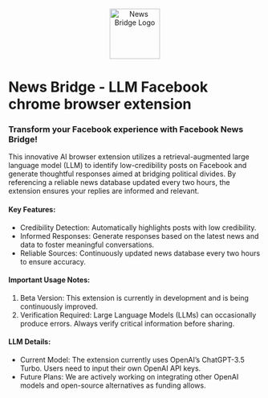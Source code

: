 
<div style="text-align: center; margin: 20px 0;">
  <img src="https://raw.githubusercontent.com/osome-iu/NewsBridge/refs/heads/main/chrome_extension/images/news_bridge.png?token=GHSAT0AAAAAADD2BJSQDYEB5H5RJDS6IVWU2BDPUFQ" 
       alt="News Bridge Logo" 
       style="width: 100px; height: auto;">
</div>

# News Bridge - LLM Facebook chrome browser extension

<h3>Transform your Facebook experience with Facebook News Bridge!</h3> 

<p>This innovative AI browser extension utilizes a retrieval-augmented large language model (LLM) to identify low-credibility posts on Facebook and generate thoughtful responses aimed at bridging political divides. By referencing a reliable news database updated every two hours, the extension ensures your replies are informed and relevant.</p>

<h4>Key Features:</h4>
<ul>
  <li>Credibility Detection: Automatically highlights posts with low credibility.</li>
  <li>Informed Responses: Generate responses based on the latest news and data to foster meaningful conversations.
  <li>Reliable Sources: Continuously updated news database every two hours to ensure accuracy.</li>
</ul>
<h4>Important Usage Notes:</h4>
<ol>
<li>Beta Version: This extension is currently in development and is being continuously improved.</li>
<li>Verification Required: Large Language Models (LLMs) can occasionally produce errors. Always verify critical information before sharing.</li>
</ol>  
<h4>LLM Details:</h4>
<ul>
<li>Current Model: The extension currently uses OpenAI’s ChatGPT-3.5 Turbo. Users need to input their own OpenAI API keys.</li>
<li>Future Plans: We are actively working on integrating other OpenAI models and open-source alternatives as funding allows.</li>
</ul>






